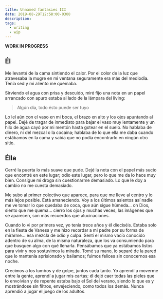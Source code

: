 ```yaml
---
title: Unnamed fantasies III
date: 2019-08-29T12:58:00-0300
description:
tags:
  - writing
  - wip
---
```



**WORK IN PROGRESS**

## Él

Me levanté de la cama sintiendo el calor. Por el color de la luz que atravesaba
la mugre en mi ventana seguramente era más del mediodía. Tenía sed y mi aliento
me quemaba.

Sirviendo el agua con prisa y descuido, miré fijo una nota en un papel
arrancado con apuro estaba al lado de la lámpara del living:

> Algún día, todo ésto puede ser tuyo

Lo leí aún con el vaso en mi boca, el brazo en alto y los ojos apuntando al
papel. Dejé de tragar de inmediato para bajar el vaso muy lentamente y un hilo
de agua cayó por mi mentón hasta gotear en el suelo. No hablaba de dinero, ni
del mezcal o la cocaína; hablaba de lo que ella me daba cuando estábamos en la
cama y sabía que no podía encontrarlo en ningún otro sitio.

## Élla

Cerré la puerta lo más suave que pude. Dejé la nota con el papel más sucio que
encontré en este lugar; odio este lugar, pero lo que me da lo hace muy bien.
Consigue mi droga sin cuestionarme demasiado. Lo que le doy a cambio no me
cuesta demasiado.

Me subo al primer colectivo que aparece, para que me lleve al centro y lo más
lejos posible. Está amaneciendo. Voy a los últimos asientos así nadie me ve
tomar lo que quedaba de coca, que aún sigue húmeda... oh Dios, siento que me
quema... cierro los ojos y muchas veces, las imágenes que se aparecen, son más
recuerdos que alucinaciones.

Cuando lo vi por primera vez, yo tenía trece años y él dieciséis. Estaba solo
en la fiesta de Vanesa y me hizo recordar a mi padre por su forma de mirarme...
esa mezcla de odio y culpa. Sentí el mismo vacío conocido adentro de su alma,
de la misma naturaleza, que los va consumiendo para que busquen algo con qué
llenarla. Pensábamos que ya estábamos listos para vivir y nos sostuvimos la
mirada. Tomé su mano, lo separé de la pared que lo mantenía aprisionado y
bailamos; fuimos felices sin conocernos esa noche.

Crecimos a los tumbos y de golpe, juntos cada tanto. Yo aprendí a moverme entre
la gente, aprendí a jugar mis cartas; él dejó caer todas las pieles que lo
envolvían y de repente estaba bajo el Sol del verano, siendo lo que es y
mostrándose sin filtros, envejeciendo, como todos los demás. Nunca aprendió a
jugar el juego de los adultos.
